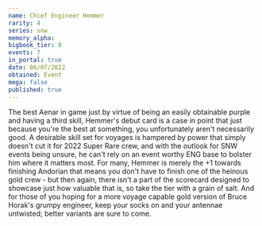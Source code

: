 ```yaml
---
name: Chief Engineer Hemmer
rarity: 4
series: snw
memory_alpha:
bigbook_tier: 8
events: 7
in_portal: true
date: 06/07/2022
obtained: Event
mega: false
published: true
---
```


The best Aenar in game just by virtue of being an easily obtainable purple and having a third skill, Hemmer's debut card is a case in point that just because you're the best at something, you unfortunately aren't necessarily good. A desirable skill set for voyages is hampered by power that simply doesn't cut it for 2022 Super Rare crew, and with the outlook for SNW events being unsure, he can't rely on an event worthy ENG base to bolster him where it matters most. For many, Hemmer is merely the +1 towards finishing Andorian that means you don't have to finish one of the heinous gold crew - but then again, there isn't a part of the scorecard designed to showcase just how valuable that is, so take the tier with a grain of salt. And for those of you hoping for a more voyage capable gold version of Bruce Horak's grumpy engineer, keep your socks on and your antennae untwisted; better variants are sure to come.
